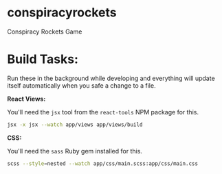 # conspiracyrockets
Conspiracy Rockets Game

# Build Tasks:

Run these in the background while developing and everything will update itself automatically when you safe a change to a
file.

**React Views:**

You'll need the `jsx` tool from the `react-tools` NPM package for this.

```sh
jsx -x jsx --watch app/views app/views/build
```

**CSS:**

You'll need the `sass` Ruby gem installed for this.

```sh
scss --style=nested --watch app/css/main.scss:app/css/main.css
```

